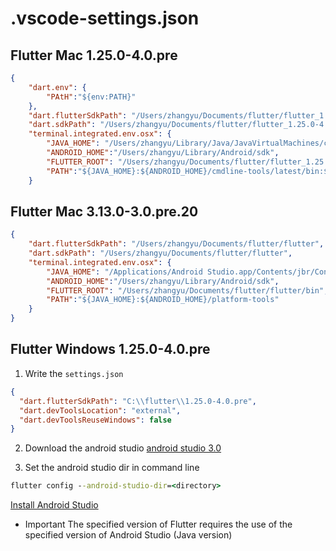 # .vscode-settings.json

## Flutter Mac 1.25.0-4.0.pre

```json
{
	"dart.env": {
		"PAtH":"${env:PATH}"
	},
	"dart.flutterSdkPath": "/Users/zhangyu/Documents/flutter/flutter_1.25.0-4.0.pre",
	"dart.sdkPath": "/Users/zhangyu/Documents/flutter/flutter_1.25.0-4.0.pre",
	"terminal.integrated.env.osx": {
		"JAVA_HOME": "/Users/zhangyu/Library/Java/JavaVirtualMachines/corretto-1.8.0_382/Contents/Home",
		"ANDROID_HOME":"/Users/zhangyu/Library/Android/sdk",
		"FLUTTER_ROOT": "/Users/zhangyu/Documents/flutter/flutter_1.25.0-4.0.pre/bin",
		"PATH":"${JAVA_HOME}:${ANDROID_HOME}/cmdline-tools/latest/bin:${FLUTTER_ROOT}"
	}

```

## Flutter Mac 3.13.0-3.0.pre.20

```json
{
	"dart.flutterSdkPath": "/Users/zhangyu/Documents/flutter/flutter",
	"dart.sdkPath": "/Users/zhangyu/Documents/flutter/flutter",
	"terminal.integrated.env.osx": {
		"JAVA_HOME": "/Applications/Android Studio.app/Contents/jbr/Contents/Home/bin",
		"ANDROID_HOME":"/Users/zhangyu/Library/Android/sdk",
		"FLUTTER_ROOT": "/Users/zhangyu/Documents/flutter/flutter/bin",
		"PATH":"${JAVA_HOME}:${ANDROID_HOME}/platform-tools"
	}
}
```

## Flutter Windows 1.25.0-4.0.pre

1. Write the `settings.json`
```json
{
  "dart.flutterSdkPath": "C:\\flutter\\1.25.0-4.0.pre",
  "dart.devToolsLocation": "external",
  "dart.devToolsReuseWindows": false
}
```

2. Download the android studio
[android studio 3.0](https://developer.android.com/studio/archive?hl=en)

3. Set the android studio dir in command line
```cmd
flutter config --android-studio-dir=<directory>
```
[Install Android Studio](https://docs.flutter.dev/get-started/install/windows#android-setup)
* Important The specified version of Flutter requires the use of the specified version of Android Studio (Java version)
